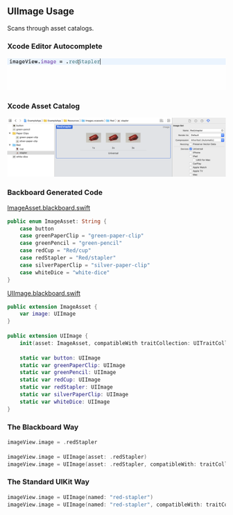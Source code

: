## UIImage Usage

Scans through asset catalogs.

### Xcode Editor Autocomplete

![Autocomplete UIImage](Images/AutocompleteUIImage.gif)

### Xcode Asset Catalog

![Asset Image Red Stapler](Images/AssetImageRedStapler.png)

### Backboard Generated Code

[ImageAsset.blackboard.swift](/ExampleApp/Source/Generated/ImageAsset.blackboard.swift#L9)

```swift
public enum ImageAsset: String {
    case button
    case greenPaperClip = "green-paper-clip"
    case greenPencil = "green-pencil"
    case redCup = "Red/cup"
    case redStapler = "Red/stapler"
    case silverPaperClip = "silver-paper-clip"
    case whiteDice = "white-dice"
}
```

[UIImage.blackboard.swift](/ExampleApp/Source/Generated/UIImage.blackboard.swift#L14)

```swift
public extension ImageAsset {
    var image: UIImage
}

public extension UIImage {
    init(asset: ImageAsset, compatibleWith traitCollection: UITraitCollection? = nil)
    
    static var button: UIImage
    static var greenPaperClip: UIImage
    static var greenPencil: UIImage
    static var redCup: UIImage
    static var redStapler: UIImage
    static var silverPaperClip: UIImage
    static var whiteDice: UIImage
}
```

### The Blackboard Way

```swift
imageView.image = .redStapler

imageView.image = UIImage(asset: .redStapler)
imageView.image = UIImage(asset: .redStapler, compatibleWith: traitCollection)
```

### The Standard UIKit Way

```swift
imageView.image = UIImage(named: "red-stapler")
imageView.image = UIImage(named: "red-stapler", compatibleWith: traitCollection)
```
